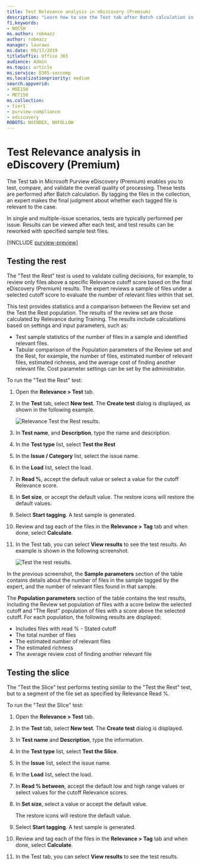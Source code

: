 ```yaml
---
title: Test Relevance analysis in eDiscovery (Premium)
description: "Learn how to use the Test tab after Batch calculation in eDiscovery (Premium) to test, compare, and validate the overall quality of processing."
f1.keywords:
- NOCSH
ms.author: robmazz
author: robmazz
manager: laurawi
ms.date: 09/17/2019
titleSuffix: Office 365
audience: Admin
ms.topic: article
ms.service: O365-seccomp
ms.localizationpriority: medium
search.appverid: 
- MOE150
- MET150
ms.collection:
- tier1
- purview-compliance
- ediscovery
ROBOTS: NOINDEX, NOFOLLOW
---
```


# Test Relevance analysis in eDiscovery (Premium)
  
The Test tab in Microsoft Purview eDiscovery (Premium) enables you to test, compare, and validate the overall quality of processing. These tests are performed after Batch calculation. By tagging the files in the collection, an expert makes the final judgment about whether each tagged file is relevant to the case.
  
In single and multiple-issue scenarios, tests are typically performed per issue. Results can be viewed after each test, and test results can be reworked with specified sample test files.
  
[!INCLUDE [purview-preview](../includes/purview-preview.md)]

## Testing the rest

The "Test the Rest" test is used to validate culling decisions, for example, to review only files above a specific Relevance cutoff score based on the final eDiscovery (Premium) results. The expert reviews a sample of files under a selected cutoff score to evaluate the number of relevant files within that set.
  
This test provides statistics and a comparison between the Review set and the Test the Rest population. The results of the review set are those calculated by Relevance during Training. The results include calculations based on settings and input parameters, such as:
  
- Test sample statistics of the number of files in a sample and identified relevant files.
- Tabular comparison of the Population parameters of the Review set and the Rest, for example, the number of files, estimated number of relevant files, estimated richness, and the average cost of finding another relevant file. Cost parameter settings can be set by the administrator.

To run the "Test the Rest" test:

1. Open the **Relevance \> Test** tab.

2. In the **Test** tab, select **New test**. The **Create test** dialog is displayed, as shown in the following example.

    ![Relevance Test the Rest results.](../media/46e6898a-f929-4fd0-88d9-6f91d04b6ce2.png)
  
3. In **Test name**, and **Description**, type the name and description.

4. In the **Test type** list, select **Test the Rest**

5. In the **Issue / Category** list, select the issue name.

6. In the **Load** list, select the load. 

7. In **Read %**, accept the default value or select a value for the cutoff Relevance score. 

8. In **Set size**, or accept the default value. The restore icons will restore the default values.

9. Select **Start tagging**. A test sample is generated.

10. Review and tag each of the files in the **Relevance \> Tag** tab and when done, select **Calculate**.

11. In the Test tab, you can select **View results** to see the test results. An example is shown in the following screenshot.

    ![Test the rest results.](../media/b95744a9-047d-4c29-992d-04fa7e58e58a.png)
  
In the previous screenshot, the **Sample parameters** section of the table contains details about the number of files in the sample tagged by the expert, and the number of relevant files found in that sample.
  
The **Population parameters** section of the table contains the test results, including the Review set population of files with a score below the selected cutoff and "The Rest" population of files with a score above the selected cutoff. For each population, the following results are displayed:
  
- Includes files with read % - Stated cutoff
- The total number of files
- The estimated number of relevant files
- The estimated richness
- The average review cost of finding another relevant file

## Testing the slice

The "Test the Slice" test performs testing similar to the "Test the Rest" test, but to a segment of the file set as specified by Relevance Read %.

To run the "Test the Slice" test:
  
1. Open the **Relevance \> Test** tab.

2. In the **Test** tab, select **New test**. The **Create test** dialog is displayed.

3. In **Test name** and **Description**, type the information.

4. In the **Test type** list, select **Test the Slice**.

5. In the **Issue** list, select the issue name.

6. In the **Load** list, select the load.

7. In **Read % between**, accept the default low and high range values or select values for the cutoff Relevance scores.

8. In **Set size**, select a value or accept the default value.

    The restore icons will restore the default value.

9. Select **Start tagging**. A test sample is generated.

10. Review and tag each of the files in the **Relevance \> Tag** tab and when done, select **Calculate**.

11. In the Test tab, you can select **View results** to see the test results.
